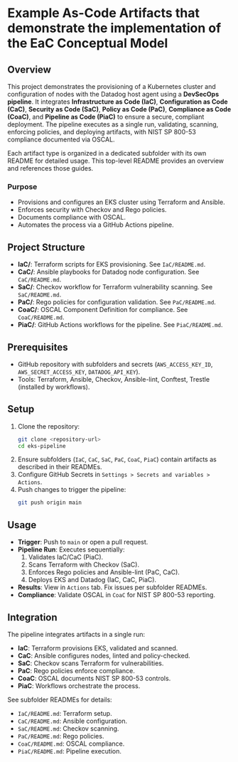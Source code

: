
# Example As-Code Artifacts that demonstrate the implementation of the EaC Conceptual Model

## Overview
This project demonstrates the provisioning of a Kubernetes cluster and configuration of nodes with the Datadog host agent using a **DevSecOps pipeline**. It integrates **Infrastructure as Code (IaC)**, **Configuration as Code (CaC)**, **Security as Code (SaC)**, **Policy as Code (PaC)**, **Compliance as Code (CoaC)**, and **Pipeline as Code (PiaC)** to ensure a secure, compliant deployment. The pipeline executes as a single run, validating, scanning, enforcing policies, and deploying artifacts, with NIST SP 800-53 compliance documented via OSCAL.

Each artifact type is organized in a dedicated subfolder with its own README for detailed usage. This top-level README provides an overview and references those guides.

### Purpose
- Provisions and configures an EKS cluster using Terraform and Ansible.
- Enforces security with Checkov and Rego policies.
- Documents compliance with OSCAL.
- Automates the process via a GitHub Actions pipeline.

## Project Structure
- **IaC/**: Terraform scripts for EKS provisioning. See `IaC/README.md`.
- **CaC/**: Ansible playbooks for Datadog node configuration. See `CaC/README.md`.
- **SaC/**: Checkov workflow for Terraform vulnerability scanning. See `SaC/README.md`.
- **PaC/**: Rego policies for configuration validation. See `PaC/README.md`.
- **CoaC/**: OSCAL Component Definition for compliance. See `CoaC/README.md`.
- **PiaC/**: GitHub Actions workflows for the pipeline. See `PiaC/README.md`.

## Prerequisites
- GitHub repository with subfolders and secrets (`AWS_ACCESS_KEY_ID`, `AWS_SECRET_ACCESS_KEY`, `DATADOG_API_KEY`).
- Tools: Terraform, Ansible, Checkov, Ansible-lint, Conftest, Trestle (installed by workflows).

## Setup
1. Clone the repository:
   ```bash
   git clone <repository-url>
   cd eks-pipeline
   ```
2. Ensure subfolders (`IaC`, `CaC`, `SaC`, `PaC`, `CoaC`, `PiaC`) contain artifacts as described in their READMEs.
3. Configure GitHub Secrets in `Settings > Secrets and variables > Actions`.
4. Push changes to trigger the pipeline:
   ```bash
   git push origin main
   ```

## Usage
- **Trigger**: Push to `main` or open a pull request.
- **Pipeline Run**: Executes sequentially:
  1. Validates IaC/CaC (PiaC).
  2. Scans Terraform with Checkov (SaC).
  3. Enforces Rego policies and Ansible-lint (PaC, CaC).
  4. Deploys EKS and Datadog (IaC, CaC, PiaC).
- **Results**: View in `Actions` tab. Fix issues per subfolder READMEs.
- **Compliance**: Validate OSCAL in `CoaC` for NIST SP 800-53 reporting.

## Integration
The pipeline integrates artifacts in a single run:
- **IaC**: Terraform provisions EKS, validated and scanned.
- **CaC**: Ansible configures nodes, linted and policy-checked.
- **SaC**: Checkov scans Terraform for vulnerabilities.
- **PaC**: Rego policies enforce compliance.
- **CoaC**: OSCAL documents NIST SP 800-53 controls.
- **PiaC**: Workflows orchestrate the process.

See subfolder READMEs for details:
- `IaC/README.md`: Terraform setup.
- `CaC/README.md`: Ansible configuration.
- `SaC/README.md`: Checkov scanning.
- `PaC/README.md`: Rego policies.
- `CoaC/README.md`: OSCAL compliance.
- `PiaC/README.md`: Pipeline execution.
